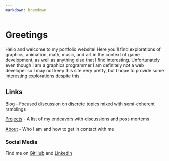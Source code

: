 ```yaml
---
markdown: kramdown
---
```


<!--
   Copyright 2022 Henry R. Chronowski

   Built from Daniel Buckstein's template at https://dbuckstein.github.io/

   Licensed under the Apache License, Version 2.0 (the "License");
   you may not use this file except in compliance with the License.
   You may obtain a copy of the License at

       http://www.apache.org/licenses/LICENSE-2.0

   Unless required by applicable law or agreed to in writing, software
   distributed under the License is distributed on an "AS IS" BASIS,
   WITHOUT WARRANTIES OR CONDITIONS OF ANY KIND, either express or implied.
   See the License for the specific language governing permissions and
   limitations under the License.
-->


# Greetings
Hello and welcome to my portfolio website! Here you'll find explorations of graphics, animation, math, music, and art in the context of game development, as well as anything else that I find interesting. Unfortunately even though I am a graphics programmer I am definitely not a web developer so I may not keep this site very pretty, but I hope to provide some interesting explorations despite this.

## Links

[Blog](/blog/) - Focused discussion on discrete topics mixed with semi-coherent ramblings

[Projects](/projects/) - A list of my endeavors with discussions and post-mortems

[About](/about/) - Who I am and how to get in contact with me


### Social Media

Find me on [GitHub](https://github.com/henrychronowski) and [LinkedIn](https://www.linkedin.com/in/henry-chronowski/) <!--and [ArtStation](https://www.artstation.com/henrychronowski5/profile).-->
